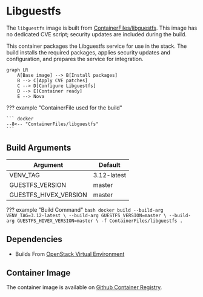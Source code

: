 # Libguestfs

The `libguestfs` image is built from [ContainerFiles/libguestfs](https://github.com/rackerlabs/genestack-images/blob/main/ContainerFiles/libguestfs). This image has no dedicated CVE script; security updates are included during the build.

This container packages the Libguestfs service for use in the stack. The build installs the required packages, applies security updates and configuration, and prepares the service for integration.

``` mermaid
graph LR
    A[Base image] --> B[Install packages]
    B --> C[Apply CVE patches]
    C --> D[Configure Libguestfs]
    D --> E[Container ready]
    E --> Nova
```

??? example "ContainerFile used for the build"

    ``` docker
    --8<-- "ContainerFiles/libguestfs"
    ```

## Build Arguments

| Argument | Default |
| --- | --- |
| VENV_TAG | 3.12-latest |
| GUESTFS_VERSION | master |
| GUESTFS_HIVEX_VERSION | master |

??? example "Build Command"
    ```bash
    docker build
    --build-arg VENV_TAG=3.12-latest \
    --build-arg GUESTFS_VERSION=master \
    --build-arg GUESTFS_HIVEX_VERSION=master \
    -f ContainerFiles/libguestfs .
    ```

## Dependencies

- Builds From [OpenStack Virtual Environment](openstack-venv.md)

## Container Image

The container image is available on [Github Container Registry](https://github.com/rackerlabs/genestack-images/pkgs/container/genestack-images%2Flibguestfs).
